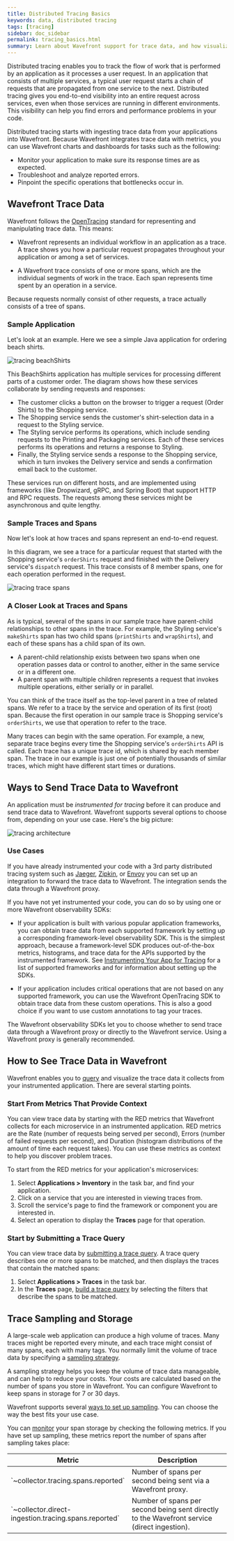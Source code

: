```yaml
---
title: Distributed Tracing Basics
keywords: data, distributed tracing
tags: [tracing]
sidebar: doc_sidebar
permalink: tracing_basics.html
summary: Learn about Wavefront support for trace data, and how visualizing traces can help you pinpoint errors and bottlenecks in your app.
---
```


Distributed tracing enables you to track the flow of work that is performed by an application as it processes a user request. In an application that consists of multiple services, a typical user request starts a chain of requests that are propagated from one service to the next.  Distributed tracing gives you end-to-end visibility into an entire request across services, even when those services are running in different environments. This visibility can help you find errors and performance problems in your code. 

Distributed tracing starts with ingesting trace data from your applications into Wavefront.
Because Wavefront integrates trace data with metrics, you can use Wavefront charts and dashboards for tasks such as the following: 

* Monitor your application to make sure its response times are as expected.
* Troubleshoot and analyze reported errors. 
* Pinpoint the specific operations that bottlenecks occur in.

<!---
Watch this video to listen to our Co-founder Clement Pang introduce distributed tracing with Wavefront:

<p><a href=""><img src="/images/v_tracing.png" style="width: 700px;" alt="distributed tracing"/></a>
</p>
--->

<!--- This page gives basic concepts. You can go straight to Instrumenting [link]--->

## Wavefront Trace Data

Wavefront follows the [OpenTracing](https://opentracing.io/) standard for representing and manipulating trace data. This means:

* Wavefront represents an individual workflow in an application as a trace. A trace shows you how a particular request propagates throughout your application or among a set of services. 

* A Wavefront trace consists of one or more spans, which are the individual segments of work in the trace. Each span represents time spent by an operation in a service. 

Because requests normally consist of other requests, a trace actually consists of a tree of spans. 

### Sample Application
<!--- Revise with final names and inventory of services and operations. Styling vs. Designer. --->

Let's look at an example. Here we see a simple Java application for ordering beach shirts. 

![tracing beachShirts](images/tracing_beachshirts_app.png)

This BeachShirts application has multiple services for processing different parts of a customer order. The diagram shows how these services collaborate by sending requests and responses:
* The customer clicks a button on the browser to trigger a request (Order Shirts) to the Shopping service.
* The Shopping service sends the customer's shirt-selection data in a request to the Styling service. 
* The Styling service performs its operations, which include sending requests to the Printing and Packaging services. Each of these services performs its operations and returns a response to Styling.
* Finally, the Styling service sends a response to the Shopping service, which in turn invokes the Delivery service and sends a confirmation email back to the customer. 

These services run on different hosts, and are implemented using frameworks (like Dropwizard, gRPC, and Spring Boot) that support HTTP and RPC requests. The requests among these services might be asynchronous and quite lengthy.

<!--- Could be in different threads, or in containers --->


### Sample Traces and Spans
<!--- Check final names and inventory of services and operations. Styling vs. Designer. --->

Now let's look at how traces and spans represent an end-to-end request. 

In this diagram, we see a trace for a particular request that started with the Shopping service's `orderShirts` request and finished with the Delivery service's `dispatch` request. This trace consists of 8 member spans, one for each operation performed in the request.

![tracing trace spans](images/tracing_trace_spans.png)

### A Closer Look at Traces and Spans

As is typical, several of the spans in our sample trace have parent-child relationships to other spans in the trace. For example,
the Styling service's `makeShirts` span has two child spans (`printShirts` and `wrapShirts`), and each of these spans has a child span of its own. 
* A parent-child relationship exists between two spans when one operation passes data or control to another, either in the same service or in a different one. 
* A parent span with multiple children represents a request that invokes multiple operations, either serially or in parallel. 

You can think of the trace itself as the top-level parent in a tree of related spans. We refer to a trace by the service and operation of its first (root) span. Because the first operation in our sample trace is Shopping service's `orderShirts`, we use that operation to refer to the trace. 

Many traces can begin with the same operation. For example, a new, separate trace begins every time the Shopping service's `orderShirts` API is called. Each trace has a unique trace id, which is shared by each member span. The trace in our example is just one of potentially thousands of similar traces, which might have different start times or durations. 


## Ways to Send Trace Data to Wavefront

An application must be _instrumented for tracing_ before it can produce and send trace data to Wavefront. Wavefront supports several options to choose from, depending on your use case. Here's the big picture:

![tracing architecture](images/tracing_architecture.png) 

### Use Cases

If you have already instrumented your code with a 3rd party distributed tracing system such as [Jaeger](jaeger.html), [Zipkin](zipkin.html), or [Envoy](envoy.html) you can set up an integration to forward the trace data to Wavefront. The integration sends the data through a Wavefront proxy.

If you have not yet instrumented your code, you can do so by using one or more Wavefront observability SDKs:

* If your application is built with various popular application frameworks, you can obtain trace data from each supported framework by setting up a corresponding framework-level observability SDK. This is the simplest approach, because a framework-level SDK produces out-of-the-box metrics, histograms, and trace data for the APIs supported by the instrumented framework. See [Instrumenting Your App for Tracing](tracing_instrumenting_frameworks.html) for a list of supported frameworks and for information about setting up the SDKs.

* If your application includes critical operations that are not based on any supported framework, you can use the Wavefront OpenTracing SDK to obtain trace data from these custom operations. This is also a good choice if you want to use custom annotations to tag your traces. <!---  See XX for a list of supported programming languages and for links to the setup and usage steps. --->

The Wavefront observability SDKs let you to choose whether to send trace data through a Wavefront proxy or directly to the Wavefront service. Using a Wavefront proxy is generally recommended. <!--- See XX for guidelines for choosing a proxy vs. direct ingestion. --->
 

## How to See Trace Data in Wavefront
<!--- Revise if/when a top-level menu/button replaces Browse menu for Tracing. --->

Wavefront enables you to [query](trace_data_query.html) and visualize the trace data it collects from your instrumented application. There are several starting points. 

### Start From Metrics That Provide Context

You can view trace data by starting with the RED metrics that Wavefront collects for each microservice in an instrumented application. RED metrics are the Rate (number of requests being served per second), Errors (number of failed requests per second), and Duration (histogram distributions of the amount of time each request takes). You can use these metrics as context to help you discover problem traces.

To start from the RED metrics for your application's microservices:
1. Select **Applications > Inventory** in the task bar, and find your application.
2. Click on a service that you are interested in viewing traces from.
3. Scroll the service's page to find the framework or component you are interested in.
4. Select an operation to display the **Traces** page for that operation. <!---by following the steps in _[[Link to subsection of Tracing a Hotspot Across Services page]]_.--->

### Start by Submitting a Trace Query

You can view trace data by [submitting a trace query](trace_data_query.html). A trace query describes one or more spans to be matched, and then displays the traces that contain the matched spans:
1. Select **Applications > Traces** in the task bar.
2. In the **Traces** page, [build a trace query](trace_data_query.html#building-a-trace-query) by selecting the filters that describe the spans to be matched. 

<!--- In Hotspots topic - mention that specified span could be anywhere in result trace. Might but need not be first. ---> 
<!---  In Hotspots topic -  mention and link to spans() function ---> 
<!--- You can use the `spans()` function in the Wavefront Query Language to describe the spans you want to match.

```
limit(20, spans(orderShirts, application=beachshirts and service=shopping))
```
--->

## Trace Sampling and Storage

A large-scale web application can produce a high volume of traces. Many traces might be reported every minute, and each trace might consist of many spans, each with many tags.  You normally limit the volume of trace data by specifying a [sampling strategy](trace_data_sampling.html). 

A sampling strategy helps you keep the volume of trace data manageable, and can help to reduce your costs. Your costs are calculated based on the number of spans you store in Wavefront. You can configure Wavefront to keep spans in storage for 7 or 30 days. 

Wavefront supports several [ways to set up sampling](trace_data_sampling.html#ways-to-set-up-sampling). You can choose the way the best fits your use case. 

You can [monitor](wavefront_monitoring.html) your span storage by checking the following metrics. If you have set up sampling, these metrics report the number of spans after sampling takes place:
<table width="100%">
<colgroup>
<col width="50%"/>
<col width="50%"/>
</colgroup>
<thead>
<tr><th>Metric</th><th>Description</th></tr>
</thead>
<tbody>
<tr>
<td markdown="span">`~collector.tracing.spans.reported`</td>
<td markdown="span">Number of spans per second being sent via a Wavefront proxy.</td>
</tr>
<tr>
<td markdown="span">`~collector.direct-ingestion.tracing.spans.reported`</td>
<td markdown="span">Number of spans per second being sent directly to the Wavefront service (direct ingestion).</td>
</tr>
</tbody>
</table>


<!---
## Questions for Reviewers

1. Mention configuring sampling rate on this page? Proxy or SDK or both?

--->
